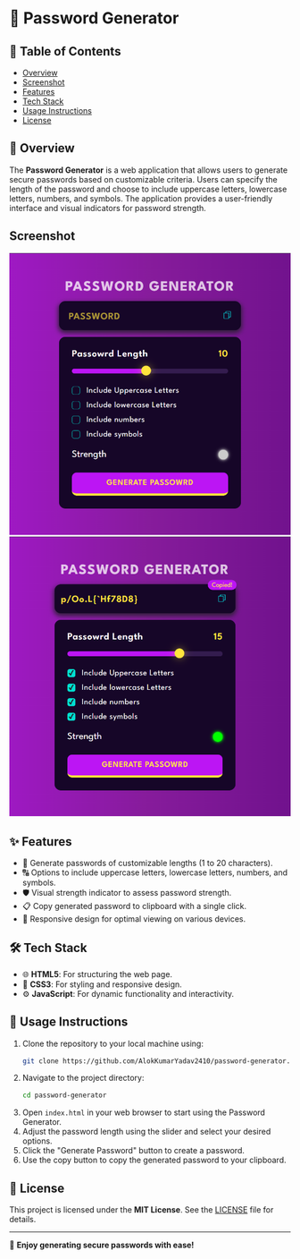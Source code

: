 # 🔐 Password Generator

## 📖 Table of Contents
- [Overview](#-overview)
- [Screenshot](#-screenshot)
- [Features](#-features)
- [Tech Stack](#-tech-stack)
- [Usage Instructions](#-usage-instructions)
- [License](#-license)

## 🌟 Overview
The **Password Generator** is a web application that allows users to generate secure passwords based on customizable criteria. Users can specify the length of the password and choose to include uppercase letters, lowercase letters, numbers, and symbols. The application provides a user-friendly interface and visual indicators for password strength.

## Screenshot
<img src="assets/mainscreen.png" alt="main-screen">
<img src="assets/passgen.png" alt="pass-gen">

## ✨ Features
- 🔢 Generate passwords of customizable lengths (1 to 20 characters).
- 🔠 Options to include uppercase letters, lowercase letters, numbers, and symbols.
- 🛡️ Visual strength indicator to assess password strength.
- 📋 Copy generated password to clipboard with a single click.
- 📱 Responsive design for optimal viewing on various devices.

## 🛠️ Tech Stack
- 🌐 **HTML5**: For structuring the web page.
- 🎨 **CSS3**: For styling and responsive design.
- ⚙️ **JavaScript**: For dynamic functionality and interactivity.

## 🚀 Usage Instructions
1. Clone the repository to your local machine using:
   ```bash
   git clone https://github.com/AlokKumarYadav2410/password-generator.git
   ```
2. Navigate to the project directory:
   ```bash
   cd password-generator
   ```
3. Open `index.html` in your web browser to start using the Password Generator.
4. Adjust the password length using the slider and select your desired options.
5. Click the "Generate Password" button to create a password.
6. Use the copy button to copy the generated password to your clipboard.

## 📜 License
This project is licensed under the **MIT License**. See the [LICENSE](LICENSE) file for details.

---

🎉 **Enjoy generating secure passwords with ease!**
